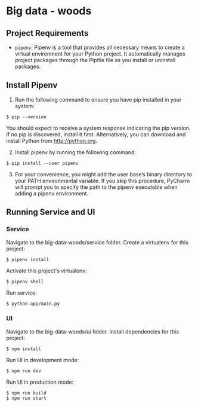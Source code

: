 # Big data - woods

## Project Requirements

- `pipenv`: Pipenv is a tool that provides all necessary means to create a virtual environment for your Python project. It automatically manages project packages through the Pipfile file as you install or uninstall packages.

## Install Pipenv

1. Run the following command to ensure you have pip installed in your system:

```
$ pip --version
```

You should expect to receive a system response indicating the pip version. If no pip is discovered, install it first. Alternatively, you can download and install Python from http://python.org.

2. Install pipenv by running the following command:

```
$ pip install --user pipenv
```

3. For your convenience, you might add the user base’s binary directory to your PATH environmental variable. If you skip this procedure, PyCharm will prompt you to specify the path to the pipenv executable when adding a pipenv environment.

## Running Service and UI

### Service

Navigate to the big-data-woods/service folder.
Create a virtualenv for this project:

```
$ pipenv install
```

Activate this project's virtualenv:

```
$ pipenv shell
```

Run service:

```
$ python app/main.py
```

### UI

Navigate to the big-data-woods/ui folder.
Install dependencies for this project:

```
$ npm install
```

Run UI in development mode:

```
$ npm run dev
```

Run UI in production mode:

```
$ npm run build
$ npm run start
```
